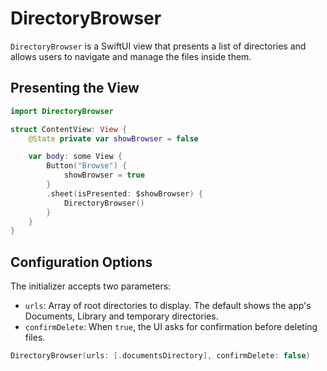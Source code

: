 # DirectoryBrowser

`DirectoryBrowser` is a SwiftUI view that presents a list of directories and allows users to navigate and manage the files inside them.

## Presenting the View

```swift
import DirectoryBrowser

struct ContentView: View {
    @State private var showBrowser = false

    var body: some View {
        Button("Browse") {
            showBrowser = true
        }
        .sheet(isPresented: $showBrowser) {
            DirectoryBrowser()
        }
    }
}
```

## Configuration Options

The initializer accepts two parameters:

- `urls`: Array of root directories to display. The default shows the app's Documents, Library and temporary directories.
- `confirmDelete`: When `true`, the UI asks for confirmation before deleting files.

```swift
DirectoryBrowser(urls: [.documentsDirectory], confirmDelete: false)
```
